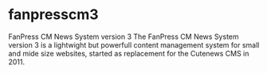 # fanpresscm3
FanPress CM News System version 3
The FanPress CM News System version 3 is a lightwight but powerfull content
management system for small and mide size websites, started as replacement
for the Cutenews CMS in 2011.
